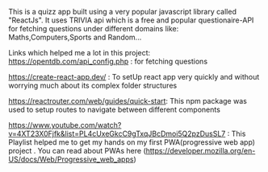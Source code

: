 This is a quizz app built using a very popular javascript library called "ReactJs". It uses TRIVIA api which is a free and popular questionaire-API for fetching questions under different domains like: Maths,Computers,Sports and Random...

Links which helped me a lot in this project:
https://opentdb.com/api_config.php : for fetching questions

https://create-react-app.dev/ : To setUp react app very quickly and without worrying much about its complex folder structures

https://reactrouter.com/web/guides/quick-start: This npm package was used to setup routes to navigate between different components

https://www.youtube.com/watch?v=4XT23X0Fjfk&list=PL4cUxeGkcC9gTxqJBcDmoi5Q2pzDusSL7 : This Playlist helped me to get my hands on my first PWA(progressive web app) project . You can read about PWAs here (https://developer.mozilla.org/en-US/docs/Web/Progressive_web_apps)

